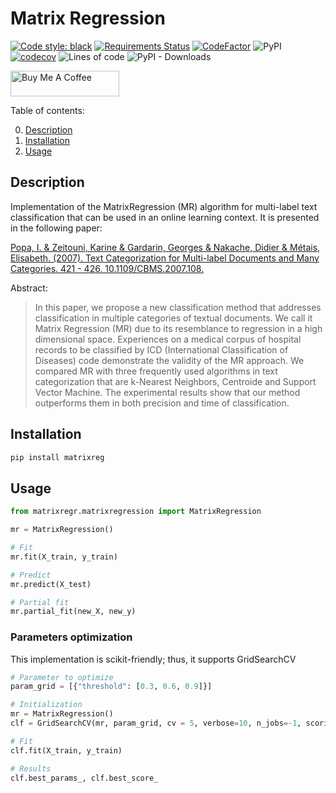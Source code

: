 # Matrix Regression

[![Code style: black](https://img.shields.io/badge/code%20style-black-000000.svg)](https://github.com/psf/black)
[![Requirements Status](https://requires.io/github/nicoloverardo/matrix_regression/requirements.svg?branch=main)](https://requires.io/github/nicoloverardo/matrix_regression/requirements/?branch=main)
[![CodeFactor](https://www.codefactor.io/repository/github/nicoloverardo/matrix_regression/badge/main)](https://www.codefactor.io/repository/github/nicoloverardo/matrix_regression/overview/main)
![PyPI](https://img.shields.io/pypi/v/matrixreg)
[![codecov](https://codecov.io/gh/nicoloverardo/matrix_regression/branch/main/graph/badge.svg)](https://codecov.io/gh/nicoloverardo/matrix_regression)
![Lines of code](https://img.shields.io/tokei/lines/github/nicoloverardo/matrix_regression)
![PyPI - Downloads](https://img.shields.io/pypi/dm/matrixreg)

<a href="https://www.buymeacoffee.com/nicoloverardo" target="_blank"><img src="https://cdn.buymeacoffee.com/buttons/v2/default-yellow.png" alt="Buy Me A Coffee" height="41" width="174"></a>


Table of contents:

00. [Description](#description)
01. [Installation](#installation)
02. [Usage](#usage)

## Description
Implementation of the MatrixRegression (MR) algorithm for multi-label text classification that can be used in an online learning context. It is presented in the following paper:

[Popa, I. & Zeitouni, Karine & Gardarin, Georges & Nakache, Didier & Métais, Elisabeth. (2007). Text Categorization for Multi-label Documents and Many Categories. 421 - 426. 10.1109/CBMS.2007.108.](https://www.researchgate.net/publication/4257876_Text_Categorization_for_Multi-label_Documents_and_Many_Categories)

Abstract:
> In this paper, we propose a new classification method that addresses classification in multiple categories of textual documents. We call it Matrix Regression (MR) due to its resemblance to regression in a high dimensional space. Experiences on a medical corpus of hospital records to be classified by ICD (International Classification of Diseases) code demonstrate the validity of the MR approach. We compared MR with three frequently used algorithms in text categorization that are k-Nearest Neighbors, Centroide and Support Vector Machine. The experimental results show that our method outperforms them in both precision and time of classification.


## Installation
```bash
pip install matrixreg
```

## Usage
```python
from matrixregr.matrixregression import MatrixRegression

mr = MatrixRegression()

# Fit
mr.fit(X_train, y_train)

# Predict
mr.predict(X_test)

# Partial fit
mr.partial_fit(new_X, new_y)
```

### Parameters optimization
This implementation is scikit-friendly; thus, it supports GridSearchCV

```python
# Parameter to optimize
param_grid = [{"threshold": [0.3, 0.6, 0.9]}]

# Initialization
mr = MatrixRegression()
clf = GridSearchCV(mr, param_grid, cv = 5, verbose=10, n_jobs=-1, scoring='f1_micro')

# Fit
clf.fit(X_train, y_train)

# Results
clf.best_params_, clf.best_score_
```
